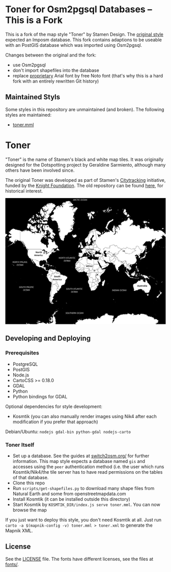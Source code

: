 # Toner for Osm2pgsql Databases – This is a Fork

This is a fork of the map style "Toner" by Stamen Design. The [original
style](https://github.com/stamen/toner-carto) expected an Imposm database. This
fork contains adaptions to be useable with an PostGIS database which was
imported using Osm2pgsql.

Changes between the original and the fork:

* use Osm2pgsql
* don't import shapefiles into the database
* replace
  [proprietary](https://github.com/github/dmca/blob/master/2014/2014-08-27-Monotype-Imaging.md)
  Arial font by free Noto font (that's why this is a hard fork with an
  entirely rewritten Git history)

## Maintained Styls

Some styles in this repository are unmaintained (and broken). The following
styles are maintained:

* [toner.mml](toner.mml)


# Toner

"Toner" is the name of Stamen's black and white map tiles. It was originally
designed for the Dotspotting project by Geraldine Sarmiento, although many
others have been involved since.

The original Toner was developed as part of Stamen's
[Citytracking](https://github.com/Citytracking) initiative, funded by the
[Knight Foundation](http://www.knightfoundation.org/). The old repository can
be found [here](https://github.com/citytracking/toner), for historical
interest.

![Toner screenshot](toner_world.png?raw=true)

## Developing and Deploying

### Prerequisites

* PostgreSQL
* PostGIS
* Node.js
* CartoCSS >= 0.18.0
* GDAL
* Python
* Python bindings for GDAL

Optional dependencies for style development:

* Kosmtik (you can also manually render images using Nik4 after each
  modification if you prefer that approach)

Debian/Ubuntu: `nodejs gdal-bin python-gdal nodejs-carto`


### Toner Itself

* Set up a database. See the guides at
  [switch2osm.org/](https://switch2osm.org/) for further information. This map
  style expects a database named `gis` and accesses using the `peer`
  authentication method (i.e. the user which runs Kosmtik/Nik4/the tile server
  has to have read permissions on the tables of that database.
* Clone this repo
* Run `scripts/get-shapefiles.py` to download many shape files from Natural
  Earth and some from openstreetmapdata.com
* Install Kosmtik (it can be installed outside this directory)
* Start Kosmtik by `KOSMTIK_DIR/index.js serve toner.mml`. You can now browse
  the map 

If you just want to deploy this style, you don't need Kosmtik at all. Just run
`carto -a $(mapnik-config -v) toner.mml > toner.xml` to generate the Mapnik
XML.

## License

See the [LICENSE](LICENSE) file. The fonts have different licenses, see the
files at [fonts/](fonts/).
